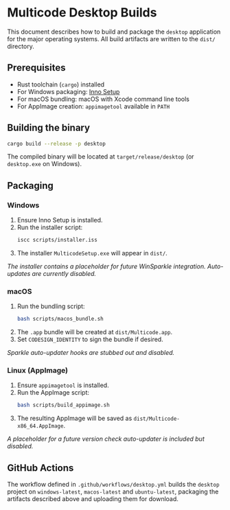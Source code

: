 # Multicode Desktop Builds

This document describes how to build and package the `desktop` application for the major operating systems. All build artifacts are written to the `dist/` directory.

## Prerequisites

- Rust toolchain (`cargo`) installed
- For Windows packaging: [Inno Setup](https://jrsoftware.org/isinfo.php)
- For macOS bundling: macOS with Xcode command line tools
- For AppImage creation: `appimagetool` available in `PATH`

## Building the binary

```sh
cargo build --release -p desktop
```

The compiled binary will be located at `target/release/desktop` (or `desktop.exe` on Windows).

## Packaging

### Windows

1. Ensure Inno Setup is installed.
2. Run the installer script:
   ```sh
   iscc scripts/installer.iss
   ```
3. The installer `MulticodeSetup.exe` will appear in `dist/`.

_The installer contains a placeholder for future WinSparkle integration. Auto-updates are currently disabled._

### macOS

1. Run the bundling script:
   ```sh
   bash scripts/macos_bundle.sh
   ```
2. The `.app` bundle will be created at `dist/Multicode.app`.
3. Set `CODESIGN_IDENTITY` to sign the bundle if desired.

_Sparkle auto-updater hooks are stubbed out and disabled._

### Linux (AppImage)

1. Ensure `appimagetool` is installed.
2. Run the AppImage script:
   ```sh
   bash scripts/build_appimage.sh
   ```
3. The resulting AppImage will be saved as `dist/Multicode-x86_64.AppImage`.

_A placeholder for a future version check auto-updater is included but disabled._

## GitHub Actions

The workflow defined in `.github/workflows/desktop.yml` builds the `desktop` project on `windows-latest`, `macos-latest` and `ubuntu-latest`, packaging the artifacts described above and uploading them for download.
